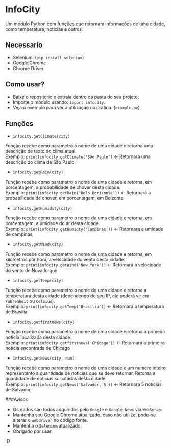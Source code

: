 # InfoCity
Um módulo Python com funções que retornam informações de uma cidade, como temperatura, noticias e outros.

## Necessario

* Selenium. (`pip install selenium`)
* Google Chrome
* Chrome Driver

## Como usar?

* Baixe o repositorio e extraia dentro da pasta do seu projeto.
* Importe o módulo usando: `import infocity`.
* Veja o exemplo para ver a utilização na prática. (`example.py`)

## Funções

* `infocity.getClimate(city)`

Função recebe como parametro o nome de uma cidade e retorna uma descrição de texto do clima atual. 
<br/>Exemplo:  ```print(infocity.getClimate('São Paulo')``` <- Retornará uma descrição do clima de São Paulo

* `infocity.getRain(city)`

Função recebe como parametro o nome de uma cidade e retorna, em porcentagem, a probabilidade de chover desta cidade.
<br/>Exemplo: `print(infocity.getRain('Belo Horizonte'))` <- Retornará a probabilidade de chover, em porcentagem, em Belzonte

* `infocity.getHumidity(city)`

Função recebe como parametro o nome de uma cidade e retorna, em porcentagem, a umidade do ar desta cidade.
<br/>Exemplo: `print(infocity.getHumidty('Campinas'))` <- Retornará a umidade de campinas

* `infocity.getWind(city)`

Função recebe como parametro o nome de uma cidade e retorna, em kilometros por hora, a velocidade do vento desta cidade.
<br/>Exemplo: `print(infocity.getWind('New York'))` <- Retornará a velocidade do vento de Nova Iorque

* `infocity.getTemp(city)`

Função recebe como parametro o nome de uma cidade e retorna a temperatura desta cidade (dependendo do seu IP, ele poderá vir em `Fahrenheit` ou `Celsius`).
<br/>Exemplo: `print(infocity.getTemp('Brasília'))` <- Retornará a temperatura de Brasília

* `infocity.getfirstnews(city)`

Função recebe como parametro o nome de uma cidade e retorna a primeira notícia localizada desta cidade.
<br/>Exemplo: `print(infocity.getfirstnews('Chicago'))` <- Retornará a primeira notícia encontrada de Chicago

* `infocity.getNews(city, num)` 

Função recebe como parametro o nome de uma cidade e um numero inteiro representanto a quantidade de noticias que se deve retornar. Retorna a quantidade de notícias solicitadas desta cidade.
<br/>Exemplo: `print(infocity.getNews('Salvador, 5'))` <- Retornará 5 notícias de Salvador

###Avisos

* Os dados são todos adquiridos pelo `Google` e `Google News` via `WebScrap`.
* Mantenha seu Google Chrome atualizado, caso não utilize, pode-se alterar o `webdriver` no código fonte.
* Mantenha o `Selenium` atualizado.
* Obrigado por usar

:D


